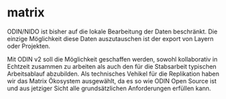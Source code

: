 # matrix

ODIN/NIDO ist bisher auf die lokale Bearbeitung der Daten beschränkt. Die einzige Möglichkeit diese Daten auszutauschen ist der export von Layern oder Projekten. 

Mit ODIN v2 soll die Möglichkeit geschaffen werden, sowohl kollaborativ in Echtzeit zusammen zu arbeiten als auch den für die Stabsarbeit typischen Arbeitsablauf abzubilden. Als technisches Vehikel für die Replikation haben wir das Matrix Ökosystem ausgewählt, da es so wie ODIN Open Source ist und aus jetziger Sicht alle grundsätzlichen Anforderungen erfüllen kann.
